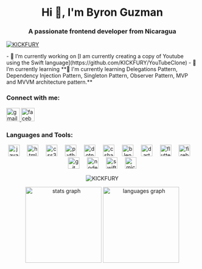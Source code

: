 <h1 align="center">Hi 👋, I'm Byron Guzman</h1>
<h3 align="center">A passionate frontend developer from Nicaragua</h3>
<p align="left"> <a href="https://github.com/ryo-ma/github-profile-trophy"><img
            src="https://github-profile-trophy.vercel.app/?username=KICKFURY" alt="KICKFURY" /></a> </p>
- 🔭 I’m currently working on [I am currently creating a copy of Youtube using the Swift
language](https://github.com/KICKFURY/YouTubeClone)
- 🌱 I’m currently learning **🌱 I'm currently learning Delegations Pattern, Dependency Injection Pattern, Singleton
Pattern, Observer Pattern, MVP and MVVM architecture pattern.**
<h3 align="left">Connect with me:</h3>
<p align="left">
<div align="left">
    <a href="bj.cuber.developer@gmail.com" target="_blank">
        <img src="https://img.shields.io/static/v1?message=Gmail&logo=gmail&label=&color=D14836&logoColor=white&labelColor=&style=for-the-badge"
            height="35" alt="gmail logo" />
    </a>
    <a href="https://fb.com/bayron.guzman.569" target="_blank">
        <img src="https://img.shields.io/static/v1?message=Facebook&logo=facebook&label=&color=1877F2&logoColor=white&labelColor=&style=for-the-badge"
            height="35" alt="facebook logo" />
    </a>
</div>
</p>
<h3 align="left">Languages and Tools:</h3>
<div align="center">
    <img src="https://cdn.jsdelivr.net/gh/devicons/devicon/icons/javascript/javascript-original.svg" height="30"
        alt="javascript logo" />
    <img width="12" />
    <img src="https://cdn.jsdelivr.net/gh/devicons/devicon/icons/html5/html5-original.svg" height="30"
        alt="html5 logo" />
    <img width="12" />
    <img src="https://cdn.jsdelivr.net/gh/devicons/devicon/icons/css3/css3-original.svg" height="30" alt="css3 logo" />
    <img width="12" />
    <img src="https://cdn.jsdelivr.net/gh/devicons/devicon/icons/python/python-original.svg" height="30"
        alt="python logo" />
    <img width="12" />
    <img src="https://cdn.jsdelivr.net/gh/devicons/devicon/icons/dotnetcore/dotnetcore-original.svg" height="30"
        alt="dotnetcore logo" />
    <img width="12" />
    <img src="https://cdn.jsdelivr.net/gh/devicons/devicon/icons/csharp/csharp-original.svg" height="30"
        alt="csharp logo" />
    <img width="12" />
    <img src="https://cdn.jsdelivr.net/gh/devicons/devicon/icons/blender/blender-original.svg" height="30"
        alt="blender logo" />
    <img width="12" />
    <img src="https://cdn.jsdelivr.net/gh/devicons/devicon/icons/dart/dart-original.svg" height="30" alt="dart logo" />
    <img width="12" />
    <img src="https://cdn.jsdelivr.net/gh/devicons/devicon/icons/flutter/flutter-original.svg" height="30"
        alt="flutter logo" />
    <img width="12" />
    <img src="https://cdn.jsdelivr.net/gh/devicons/devicon/icons/firebase/firebase-plain.svg" height="30"
        alt="firebase logo" />
    <img width="12" />
    <img src="https://cdn.jsdelivr.net/gh/devicons/devicon/icons/git/git-original.svg" height="30" alt="git logo" />
    <img width="12" />
    <img src="https://cdn.jsdelivr.net/gh/devicons/devicon/icons/nodejs/nodejs-original.svg" height="30"
        alt="nodejs logo" />
    <img width="12" />
    <img src="https://cdn.jsdelivr.net/gh/devicons/devicon/icons/swift/swift-original.svg" height="30"
        alt="swift logo" />
    <img width="12" />
    <img src="https://cdn.jsdelivr.net/gh/devicons/devicon/icons/microsoftsqlserver/microsoftsqlserver-plain.svg"
        height="30" alt="microsoftsqlserver logo" />
</div>
<div align="center">
    <p><img align="center" src="https://github-readme-streak-stats.herokuapp.com/?user=KICKFURY&theme=default"
        alt="KICKFURY" /></p>
</div>
<div align="center">
    <img src="https://github-readme-stats.vercel.app/api?username=KICKFURY&hide_title=false&hide_rank=false&show_icons=true&include_all_commits=true&count_private=true&disable_animations=false&theme=dracula&locale=en&hide_border=false"
        height="200" alt="stats graph" />
    <img src="https://github-readme-stats.vercel.app/api/top-langs?username=KICKFURY&locale=en&hide_title=false&layout=compact&card_width=320&langs_count=5&theme=dracula&hide_border=false"
        height="200" alt="languages graph" />
</div>
